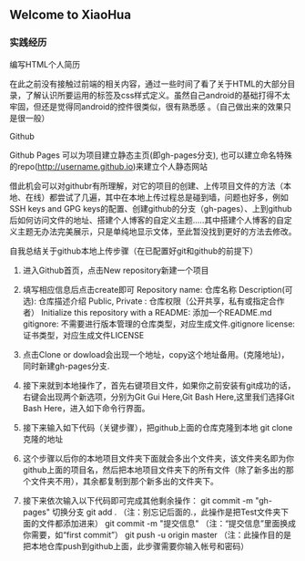 ## Welcome to XiaoHua


### 实践经历


编写HTML个人简历

   在此之前没有接触过前端的相关内容，通过一些时间了看了关于HTML的大部分目录，了解认识所要运用的标签及css样式定义。虽然自己android的基础打得不太牢固，但还是觉得同android的控件很类似，很有熟悉感 。（自己做出来的效果只是很一般）

Github

Github Pages 可以为项目建立静态主页(即gh-pages分支), 也可以建立命名特殊的repo(http://username.github.io)来建立个人静态网站

   借此机会可以对githubr有所理解，对它的项目的创建、上传项目文件的方法（本地、在线）都尝试了几遍，其中在本地上传过程总是碰到墙，问题也好多，例如SSH keys and GPG keys的配置、创建github的分支（gh-pages）、上到github后如何访问文件的地址、搭建个人博客的自定义主题.....其中搭建个人博客的自定义主题无办法完美展示，只是单纯地显示文体，至此暂没找到更好的方法去修改。

自我总结关于github本地上传步骤（在已配置好git和github的前提下）

1. 进入Github首页，点击New repository新建一个项目
2. 填写相应信息后点击create即可
Repository name: 仓库名称
Description(可选): 仓库描述介绍
Public, Private : 仓库权限（公开共享，私有或指定合作者）
Initialize this repository with a README: 添加一个README.md
gitignore: 不需要进行版本管理的仓库类型，对应生成文件.gitignore
license: 证书类型，对应生成文件LICENSE

3. 点击Clone or dowload会出现一个地址，copy这个地址备用。(克隆地址)，同时新建gh-pages分支.

4. 接下来就到本地操作了，首先右键项目文件，如果你之前安装有git成功的话，右键会出现两个新选项，分别为Git Gui Here,Git Bash Here,这里我们选择Git Bash Here，进入如下命令行界面。
5. 接下来输入如下代码（关键步骤），把github上面的仓库克隆到本地
git clone 克隆的地址

6. 这个步骤以后你的本地项目文件夹下面就会多出个文件夹，该文件夹名即为你github上面的项目名，然后把本地项目文件夹下的所有文件（除了新多出的那个文件夹不用），其余都复制到那个新多出的文件夹下。

7. 接下来依次输入以下代码即可完成其他剩余操作：
git commit -m "gh-pages"  切换分支
git add .        （注：别忘记后面的.，此操作是把Test文件夹下面的文件都添加进来）
git commit  -m  "提交信息"  （注：“提交信息”里面换成你需要，如“first commit”）
git push -u origin master   （注：此操作目的是把本地仓库push到github上面，此步骤需要你输入帐号和密码）

